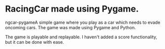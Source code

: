 # RacingCar made using Pygame.
ngcar-pygameA simple game where you play as a car which needs to evade oncoming cars. The game was made using Pygame and Python.

The game is playable and replayable. I haven't added a score functionality, but it can be done with ease.
